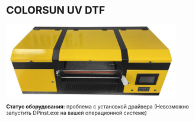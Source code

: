 # COLORSUN UV DTF
<img src="img/poster.jpg" height="200px">


<p><b>Статус оборудования:</b> проблема с установкой драйвера (Невозможно запустить DPinst.exe на вашей операционной системе)</p>
